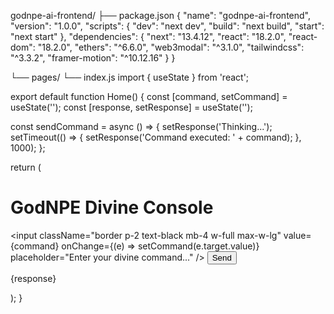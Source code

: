 godnpe-ai-frontend/
├── package.json {
  "name": "godnpe-ai-frontend",
  "version": "1.0.0",
  "scripts": {
    "dev": "next dev",
    "build": "next build",
    "start": "next start"
  },
  "dependencies": {
    "next": "13.4.12",
    "react": "18.2.0",
    "react-dom": "18.2.0",
    "ethers": "^6.6.0",
    "web3modal": "^3.1.0",
    "tailwindcss": "^3.3.2",
    "framer-motion": "^10.12.16"
  }
}

└── pages/
    └── index.js import { useState } from 'react';

export default function Home() {
  const [command, setCommand] = useState('');
  const [response, setResponse] = useState('');

  const sendCommand = async () => {
    setResponse('Thinking...');
    setTimeout(() => {
      setResponse('Command executed: ' + command);
    }, 1000);
  };

  return (
    <div className="min-h-screen bg-black text-white flex flex-col items-center justify-center p-8">
      <h1 className="text-4xl font-bold mb-4">GodNPE Divine Console</h1>
      <input
        className="border p-2 text-black mb-4 w-full max-w-lg"
        value={command}
        onChange={(e) => setCommand(e.target.value)}
        placeholder="Enter your divine command..."
      />
      <button onClick={sendCommand} className="bg-purple-600 px-4 py-2 rounded">Send</button>
      <p className="mt-6">{response}</p>
    </div>
  );
}

